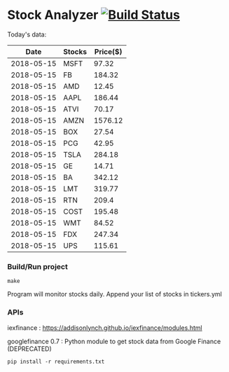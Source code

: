# Stock Analyzer [![Build Status](https://travis-ci.org/ogoyal/StockAnalyzer.svg?branch=master)](https://travis-ci.org/ogoyal/StockAnalyzer)

Today's data:

| Date| Stocks| Price($) | 
| --- | --- | ---  | 
| 2018-05-15| MSFT| 97.32 | 
| 2018-05-15| FB| 184.32 | 
| 2018-05-15| AMD| 12.45 | 
| 2018-05-15| AAPL| 186.44 | 
| 2018-05-15| ATVI| 70.17 | 
| 2018-05-15| AMZN| 1576.12 | 
| 2018-05-15| BOX| 27.54 | 
| 2018-05-15| PCG| 42.95 | 
| 2018-05-15| TSLA| 284.18 | 
| 2018-05-15| GE| 14.71 | 
| 2018-05-15| BA| 342.12 | 
| 2018-05-15| LMT| 319.77 | 
| 2018-05-15| RTN| 209.4 | 
| 2018-05-15| COST| 195.48 | 
| 2018-05-15| WMT| 84.52 | 
| 2018-05-15| FDX| 247.34 | 
| 2018-05-15| UPS| 115.61 | 

### Build/Run project

```
make
```

Program will monitor stocks daily. Append your list of stocks in tickers.yml

### APIs
iexfinance : https://addisonlynch.github.io/iexfinance/modules.html

googlefinance 0.7 : Python module to get stock data from Google Finance (DEPRECATED)

```
pip install -r requirements.txt
```
